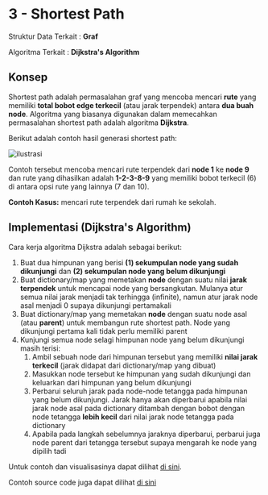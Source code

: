 # 3 - Shortest Path

Struktur Data Terkait : **Graf**

Algoritma Terkait : **Dijkstra's Algorithm**

## Konsep

Shortest path adalah permasalahan graf yang mencoba mencari **rute** yang memiliki **total bobot edge terkecil** (atau jarak terpendek) antara **dua buah node**. Algoritma yang biasanya digunakan dalam memecahkan permasalahan shortest path adalah algoritma **Dijkstra**.

Berikut adalah contoh hasil generasi shortest path:

![ilustrasi](https://www.researchgate.net/profile/Atta-Ur-Rehman-6/publication/331484960/figure/fig1/AS:732550733512704@1551665113143/Illustration-of-Dijkstras-algorithm.ppm)

Contoh tersebut mencoba mencari rute terpendek dari **node 1** ke **node 9** dan rute yang dihasilkan adalah **1-2-3-8-9** yang memiliki bobot terkecil (6) di antara opsi rute yang lainnya (7 dan 10).

**Contoh Kasus:** mencari rute terpendek dari rumah ke sekolah.

## Implementasi (Dijkstra's Algorithm)

Cara kerja algoritma Dijkstra adalah sebagai berikut:

1. Buat dua himpunan yang berisi **(1) sekumpulan node yang sudah dikunjungi** dan **(2) sekumpulan node yang belum dikunjungi**
2. Buat dictionary/map yang memetakan **node** dengan suatu nilai **jarak terpendek** untuk mencapai node yang bersangkutan. Mulanya atur semua nilai jarak menjadi tak terhingga (infinite), namun atur jarak node asal menjadi 0 supaya dikunjungi pertamakali
3. Buat dictionary/map yang memetakan **node** dengan suatu node asal (atau **parent**) untuk membangun rute shortest path. Node yang dikunjungi pertama kali tidak perlu memiliki parent
4. Kunjungi semua node selagi himpunan node yang belum dikunjungi masih terisi:
    1. Ambil sebuah node dari himpunan tersebut yang memiliki **nilai jarak terkecil** (jarak didapat dari dictionary/map yang dibuat)
    2. Masukkan node tersebut ke himpunan yang sudah dikunjungi dan keluarkan dari himpunan yang belum dikunjungi
    3. Perbarui seluruh jarak pada node-node tetangga pada himpunan yang belum dikunjungi. Jarak hanya akan diperbarui apabila nilai jarak node asal pada dictionary ditambah dengan bobot dengan node tetangga **lebih kecil** dari nilai jarak node tetangga pada dictionary
    4. Apabila pada langkah sebelumnya jaraknya diperbarui, perbarui juga node parent dari tetangga tersebut supaya mengarah ke node yang dipilih tadi

Untuk contoh dan visualisasinya dapat dilihat [di sini](https://www.geeksforgeeks.org/dijkstras-shortest-path-algorithm-greedy-algo-7/).

Contoh source code juga dapat dilihat [di sini](./3-shortest-path-dijkstra.cpp)
